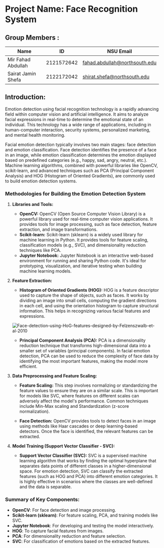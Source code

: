 # Project Name: Face Recognition System
## Group Members :

| Name | ID | NSU Email |
| --- | --- | --- |
| Mir Fahad Abdullah | 2121572642 | fahad.abdullah@northsouth.edu |
| Sairat Jamin Shefa | 2122172042 | shirat.shefa@northsouth.edu |


## **Introduction:**
Emotion detection using facial recognition technology is a rapidly advancing field within computer vision and artificial intelligence. It aims to analyze facial expressions in real-time to determine the emotional state of an individual. This technology has a wide range of applications, including in human-computer interaction, security systems, personalized marketing, and mental health monitoring.

Facial emotion detection typically involves two main stages: face detection and emotion classification. Face detection identifies the presence of a face in an image, while emotion classification determines the emotion displayed based on predefined categories (e.g., happy, sad, angry, neutral, etc.). Machine learning algorithms, combined with powerful libraries like OpenCV, scikit-learn, and advanced techniques such as PCA (Principal Component Analysis) and HOG (Histogram of Oriented Gradients), are commonly used to build emotion detection systems.

### Methodologies for Building the Emotion Detection System

1. **Libraries and Tools:**
   - **OpenCV:** OpenCV (Open Source Computer Vision Library) is a powerful library used for real-time computer vision applications. It provides tools for image processing, such as face detection, feature extraction, and image transformations.
   - **Scikit-learn:** Scikit-learn (sklearn) is a widely used library for machine learning in Python. It provides tools for feature scaling, classification models (e.g., SVC), and dimensionality reduction techniques like PCA.
   - **Jupyter Notebook:** Jupyter Notebook is an interactive web-based environment for running and sharing Python code. It's ideal for prototyping, visualization, and iterative testing when building machine learning models.

2. **Feature Extraction:**
   - **Histogram of Oriented Gradients (HOG):** HOG is a feature descriptor used to capture the shape of objects, such as faces. It works by dividing an image into small cells, computing the gradient directions in each cell, and using the orientation histogram to capture structural information. This helps in recognizing various facial features and expressions.
  
   ![Face-detection-using-HoG-features-designed-by-Felzenszwalb-et-al-2010](https://github.com/user-attachments/assets/3ee7df5a-a3a5-4ccf-8232-4d3c1b5f0ae2)


   - **Principal Component Analysis (PCA):** PCA is a dimensionality reduction technique that transforms high-dimensional data into a smaller set of variables (principal components). In facial emotion detection, PCA can be used to reduce the complexity of face data by identifying the most important features, making the model more efficient.

3. **Data Preprocessing and Feature Scaling:**
   - **Feature Scaling:** This step involves normalizing or standardizing the feature values to ensure they are on a similar scale. This is important for models like SVC, where features on different scales can adversely affect the model's performance. Common techniques include Min-Max scaling and Standardization (z-score normalization).
   
   - **Face Detection:** OpenCV provides tools to detect faces in an image using methods like Haar cascades or deep learning-based detectors. Once the face is identified, the relevant features can be extracted.

4. **Model Training (Support Vector Classifier - SVC):**
   - **Support Vector Classifier (SVC):** SVC is a supervised machine learning algorithm that works by finding the optimal hyperplane that separates data points of different classes in a higher-dimensional space. For emotion detection, SVC can classify the extracted features (such as HOG and PCA) into different emotion categories. It is highly effective in scenarios where the classes are well-defined and the data is separable.


### Summary of Key Components:
- **OpenCV**: For face detection and image processing.
- **Scikit-learn (sklearn)**: For feature scaling, PCA, and training models like SVC.
- **Jupyter Notebook**: For developing and testing the model interactively.
- **HOG**: To capture facial features from images.
- **PCA**: For dimensionality reduction and feature selection.
- **SVC**: For classification of emotions based on the extracted features.
